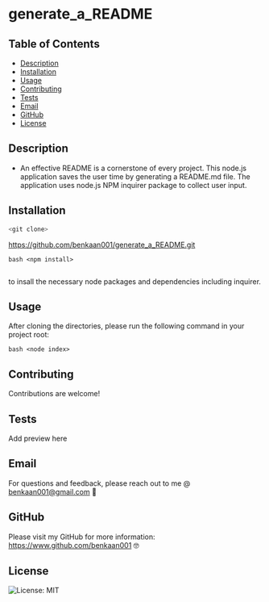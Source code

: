 # generate_a_README

  ## Table of Contents

  * [Description](#description)
  * [Installation](#installation)
  * [Usage](#usage)
  * [Contributing](#contributing)
  * [Tests](#tests)
  * [Email](#email)
  * [GitHub](#GitHub)
  * [License](#license)

  ## Description
  
  * An effective README is a cornerstone of every project. This node.js application saves the user time by generating a  README.md file. The application uses node.js NPM inquirer package to collect user input. 

  ## Installation

  ```bash
  <git clone> 
  ```
  
  https://github.com/benkaan001/generate_a_README.git 

  ```bash <npm install> ```

```bash <npm install inquirer> 
  ```
  
  to insall the necessary node packages and dependencies including inquirer. 


  ## Usage
  
  After cloning the directories, please run the following command in your project root:

 ```bash <node index> ```

  ## Contributing
  
  Contributions are welcome!

  ## Tests
  
  Add preview here

  ## Email

  For questions and feedback, please reach out to me @ benkaan001@gmail.com 🤗

  ## GitHub
  
  Please visit my GitHub for more information: https://www.github.com/benkaan001 🤓

  ## License

  
  ![License: MIT](https://img.shields.io/badge/License-MIT-yellow.svg)

